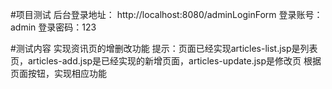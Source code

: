 #项目测试
后台登录地址：
http://localhost:8080/adminLoginForm
登录账号：admin
登录密码：123

#测试内容
实现资讯页的增删改功能
提示：页面已经实现articles-list.jsp是列表页，articles-add.jsp是已经实现的新增页面，articles-update.jsp是修改页
 根据页面按钮，实现相应功能